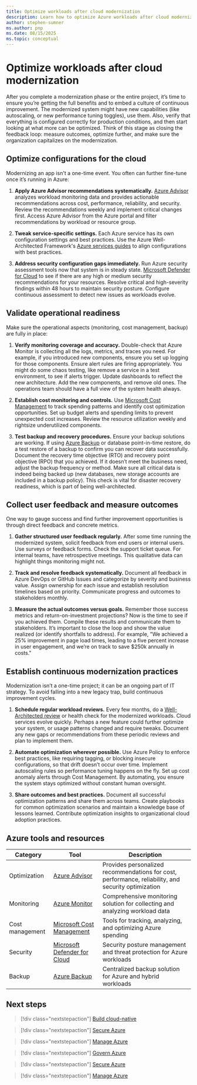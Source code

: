 ```yaml
---
title: Optimize workloads after cloud modernization
description: Learn how to optimize Azure workloads after cloud modernization by validating configurations, establishing monitoring and cost controls, measuring outcomes, and implementing continuous improvement practices for long-term success.
author: stephen-sumner
ms.author: pnp
ms.date: 08/15/2025
ms.topic: conceptual
---
```


# Optimize workloads after cloud modernization

After you complete a modernization phase or the entire project, it’s time to ensure you’re getting the full benefits and to embed a culture of continuous improvement. The modernized system might have new capabilities (like autoscaling, or new performance tuning toggles), use them. Also, verify that everything is configured correctly for production conditions, and then start looking at what more can be optimized. Think of this stage as closing the feedback loop: measure outcomes, optimize further, and make sure the organization capitalizes on the modernization.

## Optimize configurations for the cloud

Modernizing an app isn't a one-time event. You often can further fine-tune once it’s running in Azure:

1. **Apply Azure Advisor recommendations systematically.** [Azure Advisor](/azure/advisor/advisor-overview) analyzes workload monitoring data and provides actionable recommendations across cost, performance, reliability, and security. Review the recommendations weekly and implement critical changes first. Access Azure Advisor from the Azure portal and filter recommendations by workload or resource group.

2. **Tweak service-specific settings.** Each Azure service has its own configuration settings and best practices. Use the Azure Well-Architected Framework's [Azure services guides](/azure/well-architected/service-guides/?product=popular) to align configurations with best practices.

3. **Address security configuration gaps immediately.** Run Azure security assessment tools now that system is in steady state. [Microsoft Defender for Cloud](/azure/defender-for-cloud/review-security-recommendations) to see if there are any high or medium security recommendations for your resources. Resolve critical and high-severity findings within 48 hours to maintain security posture. Configure continuous assessment to detect new issues as workloads evolve.

## Validate operational readiness

Make sure the operational aspects (monitoring, cost management, backup) are fully in place:

1. **Verify monitoring coverage and accuracy.** Double-check that Azure Monitor is collecting all the logs, metrics, and traces you need. For example, if you introduced new components, ensure you set up logging for those components. Ensure alert rules are firing appropriately. You might do some chaos testing, like remove a service in a test environment, to see if alerts trigger. Update dashboards to reflect the new architecture. Add the new components, and remove old ones. The operations team should have a full view of the system health always.

2. **Establish cost monitoring and controls.** Use [Microsoft Cost Management](/azure/cost-management-billing/costs/overview-cost-management) to track spending patterns and identify cost optimization opportunities. Set up budget alerts and spending limits to prevent unexpected cost increases. Review the resource utilization weekly and rightsize underutilized components.

3. **Test backup and recovery procedures.**  Ensure your backup solutions are working. If using [Azure Backup](/azure/backup/backup-overview) or database point-in-time restore, do a test restore of a backup to confirm you can recover data successfully. Document the recovery time objective (RTO) and recovery point objective (RPO) that you achieved. If it doesn’t meet the business need, adjust the backup frequency or method. Make sure all critical data is indeed being backed up (new databases, new storage accounts are included in a backup policy). This check is vital for disaster recovery readiness, which is part of being well-architected.

## Collect user feedback and measure outcomes

One way to gauge success and find further improvement opportunities is through direct feedback and concrete metrics.

1. **Gather structured user feedback regularly.**  After some time running the modernized system, solicit feedback from end users or internal users. Use surveys or feedback forms. Check the support ticket queue. For internal teams, have retrospective meetings. This qualitative data can highlight things monitoring might not.

2. **Track and resolve feedback systematically.** Document all feedback in Azure DevOps or GitHub Issues and categorize by severity and business value. Assign ownership for each issue and establish resolution timelines based on priority. Communicate progress and outcomes to stakeholders monthly.

3. **Measure the actual outcomes versus goals.** Remember those success metrics and return-on-investment projections? Now is the time to see if you achieved them. Compile these results and communicate them to stakeholders. It’s important to close the loop and show the value realized (or identify shortfalls to address). For example, "We achieved a 25% improvement in page load times, leading to a five percent increase in user engagement, and we’re on track to save $250k annually in costs."

## Establish continuous modernization practices

Modernization isn’t a one-time project; it can be an ongoing part of IT strategy. To avoid falling into a new legacy trap, build continuous improvement cycles.

1. **Schedule regular workload reviews.** Every few months, do a [Well-Architected review](/assessments/azure-architecture-review/) or health check for the modernized workloads. Cloud services evolve quickly. Perhaps a new feature could further optimize your system, or usage patterns changed and require tweaks. Document any new gaps or recommendations from these periodic reviews and plan to implement them.

2. **Automate optimization wherever possible.** Use Azure Policy to enforce best practices, like requiring tagging, or blocking insecure configurations, so that drift doesn’t occur over time. Implement autoscaling rules so performance tuning happens on the fly. Set up cost anomaly alerts through Cost Management. By automating, you ensure the system stays optimized without constant human oversight.

3. **Share outcomes and best practices.** Document all successful optimization patterns and share them across teams. Create playbooks for common optimization scenarios and maintain a knowledge base of lessons learned. Contribute optimization insights to organizational cloud adoption practices.

## Azure tools and resources

| Category | Tool | Description |
|----------|------|-------------|
| Optimization | [Azure Advisor](/azure/advisor/advisor-overview) | Provides personalized recommendations for cost, performance, reliability, and security optimization |
| Monitoring | [Azure Monitor](/azure/azure-monitor/overview) | Comprehensive monitoring solution for collecting and analyzing workload data |
| Cost management | [Microsoft Cost Management](/azure/cost-management-billing/cost-management-billing-overview) | Tools for tracking, analyzing, and optimizing Azure spending |
| Security | [Microsoft Defender for Cloud](/azure/defender-for-cloud/defender-for-cloud-introduction) | Security posture management and threat protection for Azure workloads |
| Backup | [Azure Backup](/azure/backup/backup-overview) | Centralized backup solution for Azure and hybrid workloads |

## Next steps

> [!div class="nextstepaction"]
> [Build cloud-native](/azure/cloud-adoption-framework/secure/)

> [!div class="nextstepaction"]
> [Secure Azure ](/azure/cloud-adoption-framework/secure/)

> [!div class="nextstepaction"]
> [Manage Azure](/azure/cloud-adoption-framework/manage/)

> [!div class="nextstepaction"]
> [Govern Azure](/azure/cloud-adoption-framework/secure/)

> [!div class="nextstepaction"]
> [Secure Azure ](/azure/cloud-adoption-framework/secure/)

> [!div class="nextstepaction"]
> [Manage Azure](/azure/cloud-adoption-framework/manage/)
